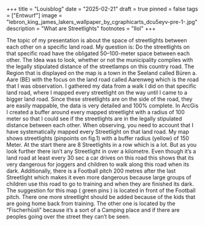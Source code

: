 +++
title = "Louisblog"
date = "2025-02-21"
draft = true
pinned = false
tags = ["Entwurf"]
image = "lebron_king_james_lakers_wallpaper_by_cgraphicarts_dcu5eyv-pre-1-.jpg"
description = "What are Streetlights"
footnotes = "llol"
+++


The topic of my presentation is about the space of streetlights between each other on a specific land road. My question is: Do the streetlights on that specific road have the obligated 50–100-meter space between each other.  The Idea was to look, whether or not the municipality complies with the legally stipulated distance of the streetlamps on this country road.
The Region that is displayed on the map is a town in the Seeland called Büren a. Aare (BE) with the focus on the land road called Aarenweg which is the road that I was observation. I gathered my data from a walk I did on that specific land road, where I mapped every streetlight on the way until I came to a bigger land road. Since these streetlights are on the side of the road, they are easily mappable, the data is very detailed and 100% complete. In ArcGis I created a buffer around every mapped streetlight with a radius of 100 meter so that I could see if the streetlights are in the legally stipulated distance between each other. When observing, you need to account that I have systematically mapped every Streetlight on that land road.
My map shows streetlights (pinpoints on fig.1) with a buffer radius (yellow) of 150 Meter. At the start there are 8 Streetlights in a row which is a lot. But as you look further there isn’t any Streetlight in over a kilometre. Even though it’s a land road at least every 30 sec a car drives on this road this shows that its very dangerous for joggers and children to walk along this road when its dark. Additionally, there is a Football pitch 200 metres after the last Streetlight which makes it even more dangerous because large groups of children use this road to go to training and when they are finished its dark.
The suggestion for this map ( green pins ) is located in front of the Football pitch. There one more streetlight should be added because of the kids that are going home back from training. The other one is located by the “Fischerhüsli” because it’s a sort of a Camping place and if there are peoples going over the street they can’t be seen.

